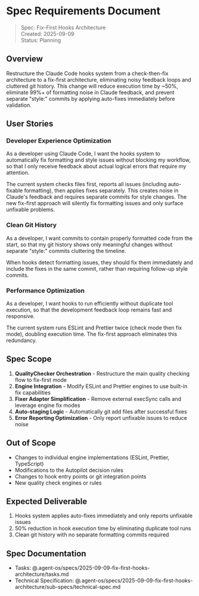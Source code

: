 # Spec Requirements Document

> Spec: Fix-First Hooks Architecture  
> Created: 2025-09-09  
> Status: Planning

## Overview

Restructure the Claude Code hooks system from a check-then-fix architecture to a
fix-first architecture, eliminating noisy feedback loops and cluttered git
history. This change will reduce execution time by ~50%, eliminate 99%+ of
formatting noise in Claude feedback, and prevent separate "style:" commits by
applying auto-fixes immediately before validation.

## User Stories

### Developer Experience Optimization

As a developer using Claude Code, I want the hooks system to automatically fix
formatting and style issues without blocking my workflow, so that I only receive
feedback about actual logical errors that require my attention.

The current system checks files first, reports all issues (including
auto-fixable formatting), then applies fixes separately. This creates noise in
Claude's feedback and requires separate commits for style changes. The new
fix-first approach will silently fix formatting issues and only surface
unfixable problems.

### Clean Git History

As a developer, I want commits to contain properly formatted code from the
start, so that my git history shows only meaningful changes without separate
"style:" commits cluttering the timeline.

When hooks detect formatting issues, they should fix them immediately and
include the fixes in the same commit, rather than requiring follow-up style
commits.

### Performance Optimization

As a developer, I want hooks to run efficiently without duplicate tool
execution, so that the development feedback loop remains fast and responsive.

The current system runs ESLint and Prettier twice (check mode then fix mode),
doubling execution time. The fix-first approach eliminates this redundancy.

## Spec Scope

1. **QualityChecker Orchestration** - Restructure the main quality checking flow
   to fix-first mode
2. **Engine Integration** - Modify ESLint and Prettier engines to use built-in
   fix capabilities
3. **Fixer Adapter Simplification** - Remove external execSync calls and
   leverage engine fix modes
4. **Auto-staging Logic** - Automatically git add files after successful fixes
5. **Error Reporting Optimization** - Only report unfixable issues to reduce
   noise

## Out of Scope

- Changes to individual engine implementations (ESLint, Prettier, TypeScript)
- Modifications to the Autopilot decision rules
- Changes to hook entry points or git integration points
- New quality check engines or rules

## Expected Deliverable

1. Hooks system applies auto-fixes immediately and only reports unfixable issues
2. 50% reduction in hook execution time by eliminating duplicate tool runs
3. Clean git history with no separate formatting commits required

## Spec Documentation

- Tasks: @.agent-os/specs/2025-09-09-fix-first-hooks-architecture/tasks.md
- Technical Specification:
  @.agent-os/specs/2025-09-09-fix-first-hooks-architecture/sub-specs/technical-spec.md
